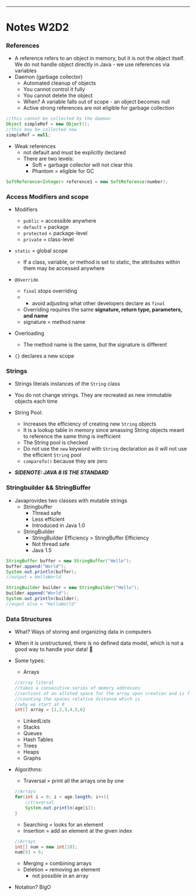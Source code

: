 
---

# Notes W2D2

### References

- A reference refers to an object in memory, but it is not the object itself. We do not handle object directly in Java - we use references via variables
- Daemon (garbage collector)
    - Automated cleanup of objects 
    - You cannot control it fully
    - You cannot delete the object
    - When? A variable falls out of scope - an object becomes null
    - Active strong references are not eligible for garbage collection

```java
//this cannot be collected by the daemon
Object simpleRef = new Object();
//this may be collected now
simpleRef = null;
```


- Weak references
    - not default and must be explicitly declared
    - There are two levels:
        - Soft = garbage collector will not clear this
        - Phantom = eligible for GC

```java
SoftReference<Integer> reference1 = new SoftReference(number);
```

### Access Modifiers and scope

- Modifiers
    - `public` = accessible anywhere
    - `default` = package
    - `protected` = package-level
    - `private` = class-level 

- `static` = global scope
    - If a class, variable, or method is set to static, the attributes within them may be accessed anywhere
- `@Override`
    - `final` stops overriding
    - * avoid adjusting what other developers declare as `final`
    - Overriding requires the same **signature, return type, parameters, and name**
    - signature = method name

- Overloading
    - The method name is the same, but the signature is different

- `{}` declares a new scope

### Strings
- Strings literals instances of the `String` class
- You do not change strings. They are recreated as new immutable objects each time
- String Pool: 
    - Increases the efficiency of creating new `String` objects
    - It is a lookup table in memory since amassing String objects meant to reference the same thing is inefficient
    - The String pool is checked
    - Do not use the `new` keyword with `String` declaration as it will not use the efficient `String` pool
    - `compareTo()` because they are zero
    
- ***SIDENOTE: JAVA 8 IS THE STANDARD***

### Stringbuilder && StringBuffer
- Javaprovides two classes with mutable strings
    - Stringbuffer
        - Thread safe
        - Less efficient
        - Introduced in Java 1.0
    - StringBuilder
        - StringBuilder Efficiency > StringBuffer Efficiency
        - Not thread safe
        - Java 1.5


```java
StringBuffer buffer = new StringBuffer("Hello");
buffer.append("World");
System.out.println(buffer);
//output = HelloWorld

StringBuilder builder = new StringBuilder("Hello");
builder.append("World");
System.out.println(builder);
//ouput also = "HelloWorld"
```

### Data Structures
- What? Ways of storing and organizing data in computers
- When it is unstructured, there is no defined data model, which is not a good way to handle your data! 🍝

- Some types:
    - Arrays
    ```java
    //array literal
    //takes a consecutive series of memory addresses
    //sections of an alloted space for the array upon creation and is filled as necessary
    //counting the spaces relative distance which is
    //why we start at 0
    int[] array = {1,2,3,4,5,6}
    ```
    - LinkedLists
    - Stacks
    - Queues
    - Hash Tables
    - Trees
    - Heaps
    - Graphs

- Algorithms:
    - Traversal = print all the arrays one by one
    ```java
    //Arrays
    for(int i = 0; i < age.length; i++){
        //traversal
        System.out.println(age[i]);
    }
    ```
    - Searching = looks for an element
    - Insertion = add an element at the given index
    ```java
    //Arrays
    int[] num = new int[10];
    num[5] = 6;
    ```
    - Merging = combining arrays
    - Deletion = removing an element
        - not possible in an array
- Notation? BigO